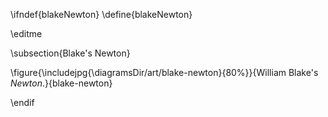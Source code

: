 \ifndef{blakeNewton}
\define{blakeNewton}

\editme

\subsection{Blake's Newton}

\figure{\includejpg{\diagramsDir/art/blake-newton}{80%}}{William Blake's *Newton*.}{blake-newton}


\endif
